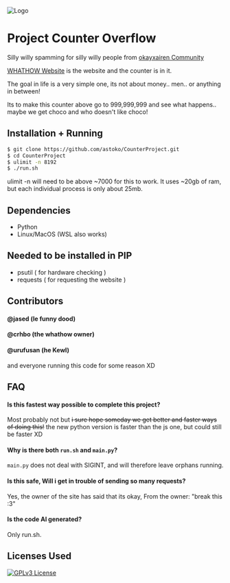 
![Logo](https://github.com/Kokolekion/CounterProject/assets/65463088/809f1cec-fc3e-4fdc-9e2a-1b24375147c1)


# Project Counter Overflow

Silly willy spamming for silly willy people from [okayxairen Community](https://discord.com/invite/cTyWY42Ycb)

[WHATHOW Website](https://whathow.neocities.org/) is the website and the counter is in it.

The goal in life is a very simple one, its not about money.. men.. or anything in between!

Its to make this counter above go to 999,999,999 and see what happens.. maybe we get choco and who doesn't like choco!

## Installation + Running
```bash
$ git clone https://github.com/astoko/CounterProject.git
$ cd CounterProject
$ ulimit -n 8192
$ ./run.sh
```

ulimit -n will need to be above ~7000 for this to work.
It uses ~20gb of ram, but each individual process is only about 25mb.

## Dependencies
 - Python
 - Linux/MacOS (WSL also works)

## Needed to be installed in PIP
 - psutil ( for hardware checking )
 - requests ( for requesting the website )
 

## Contributors

#### @jased (le funny dood)  
#### @crhbo (the whathow owner)  
#### @urufusan (he Kewl)  

and everyone running this code for some reason XD

## FAQ

#### Is this fastest way possible to complete this project?

Most probably not but ~~i sure hope someday we get better and faster ways of doing this!~~ the new python version is faster than the js one, but could still be faster XD

#### Why is there both `run.sh` and `main.py`?
`main.py` does not deal with SIGINT, and will therefore leave orphans running.

#### Is this safe, Will i get in trouble of sending so many requests?

Yes, the owner of the site has said that its okay, From the owner: "break this :3"

#### Is the code AI generated?
Only run.sh.

## Licenses Used

[![GPLv3 License](https://img.shields.io/badge/License-GPL%20v3-yellow.svg)](https://opensource.org/licenses/)
